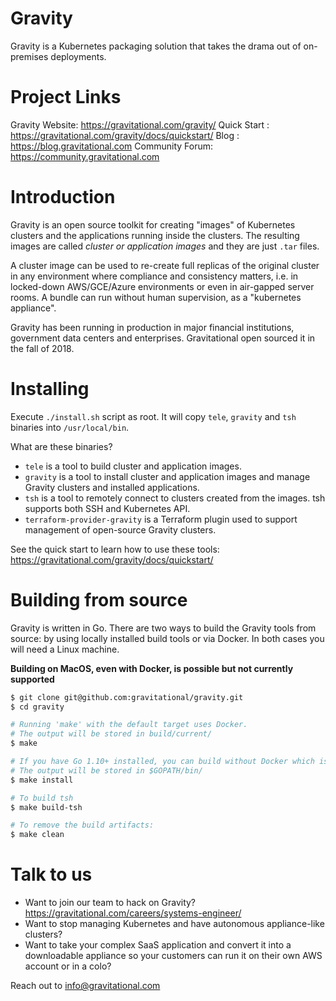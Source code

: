 Gravity
=======
Gravity is a Kubernetes packaging solution that takes the drama out of
on-premises deployments.

Project Links
==============

Gravity Website:  https://gravitational.com/gravity/
Quick Start    :  https://gravitational.com/gravity/docs/quickstart/
Blog           :  https://blog.gravitational.com
Community Forum:  https://community.gravitational.com


Introduction
============
Gravity is an open source toolkit for creating "images" of Kubernetes
clusters and the applications running inside the clusters. The resulting
images are called *cluster or application images* and they are just `.tar` files.

A cluster image can be used to re-create full replicas of the original
cluster in any environment where compliance and consistency matters, i.e. in
locked-down AWS/GCE/Azure environments or even in air-gapped server rooms. A
bundle can run without human supervision, as a "kubernetes appliance".

Gravity has been running in production in major financial institutions,
government data centers and enterprises. Gravitational open sourced it in the
fall of 2018.

Installing
==========

Execute `./install.sh` script as root. It will copy `tele`, `gravity` and `tsh`
binaries into `/usr/local/bin`.

What are these binaries?

* `tele` is a tool to build cluster and application images.
* `gravity` is a tool to install cluster and application images and manage
  Gravity clusters and installed applications.
* `tsh` is a tool to remotely connect to clusters created from the images.
  tsh supports both SSH and Kubernetes API.
* `terraform-provider-gravity` is a Terraform plugin used to support management
  of open-source Gravity clusters.

See the quick start to learn how to use these tools:
https://gravitational.com/gravity/docs/quickstart/

Building from source
====================
Gravity is written in Go. There are two ways to build the Gravity tools from
source: by using locally installed build tools or via Docker. In both cases
you will need a Linux machine.

**Building on MacOS, even with Docker, is possible but not currently supported**

```bash
$ git clone git@github.com:gravitational/gravity.git
$ cd gravity

# Running 'make' with the default target uses Docker.
# The output will be stored in build/current/
$ make

# If you have Go 1.10+ installed, you can build without Docker which is faster.
# The output will be stored in $GOPATH/bin/
$ make install

# To build tsh
$ make build-tsh

# To remove the build artifacts:
$ make clean
```

Talk to us
==========

* Want to join our team to hack on Gravity? https://gravitational.com/careers/systems-engineer/
* Want to stop managing Kubernetes and have autonomous appliance-like clusters?
* Want to take your complex SaaS application and convert it into a downloadable
  appliance so your customers can run it on their own AWS account or in a colo?

Reach out to info@gravitational.com
